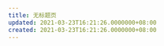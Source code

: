 ```yaml
---
title: 无标题页
updated: 2021-03-23T16:21:26.0000000+08:00
created: 2021-03-23T16:21:26.0000000+08:00
---
```


